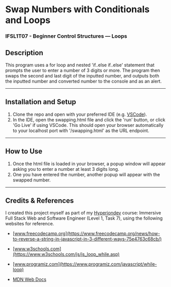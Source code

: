 # **Swap Numbers with Conditionals and Loops**
### **IFSL1T07 - Beginner Control Structures — Loops**

## **Description**
This program uses a for loop and nested 'if..else if..else' statement that prompts the user to enter a number of 3 digits or more. The program then swaps the second and last digit of the inputted number, and outputs both the inputted number and converted number to the console and as an alert.

<hr>

## **Installation and Setup**
1. Clone the repo and open with your preferred IDE (e.g. [VSCode](https://code.visualstudio.com/docs/setup/setup-overview)).
2. In the IDE, open the swapping.html file and click the 'run' button, or click 'Go Live' if using VSCode. This should open your browser automatically to your localhost port with '/swapping.html' as the URL endpoint.

<hr>

## **How to Use**
1. Once the html file is loaded in your browser, a popup window will appear asking you to enter a number at least 3 digits long.
2. One you have entered the number, another popup will appear with the swapped number.

<hr>

## **Credits & References** 
I created this project myself as part of my [Hyperiondev](https://www.hyperiondev.com/) course: Immersive Full Stack Web and Software Engineer (Level 1, Task 7), using the following websites for reference.

* [www.freecodecamp.org](https://www.freecodecamp.org/news/how-to-reverse-a-string-in-javascript-in-3-different-ways-75e4763c68cb/)

* [www.w3schools.com](https://www.w3schools.com/js/js_loop_while.asp)

* [www.programiz.com](https://www.programiz.com/javascript/while-loop)

* [MDN Web Docs](https://developer.mozilla.org/en-US/docs/Web/JavaScript/Reference/Global_Objects/Array/concat)

